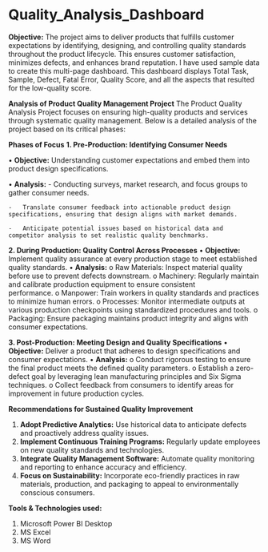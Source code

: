 # Quality_Analysis_Dashboard

**Objective:** 
The project aims to deliver products that fulfills customer expectations by identifying, designing, and controlling quality standards throughout the product lifecycle. This ensures customer satisfaction, minimizes defects, and enhances brand reputation. 
I have used sample data to create this multi-page dashboard. This dashboard displays Total Task, Sample, Defect, Fatal Error, Quality Score, and all the aspects that resulted for the low-quality score. 

**Analysis of Product Quality Management Project**
The Product Quality Analysis Project focuses on ensuring high-quality products and services through systematic quality management. Below is a detailed analysis of the project based on its critical phases:

**Phases of Focus**
**1. Pre-Production: Identifying Consumer Needs**

  •	**Objective:** Understanding customer expectations and embed them into product design 
  specifications.
  
  •	**Analysis:**
    - Conducting surveys, market research, and focus groups to gather consumer needs.
    
    -	Translate consumer feedback into actionable product design specifications, ensuring that design aligns with market demands.
    
    -	Anticipate potential issues based on historical data and competitor analysis to set realistic quality benchmarks.

**2. During Production: Quality Control Across Processes**
  •	**Objective:** Implement quality assurance at every production stage to meet established quality standards.
  •	**Analysis:** 
    o	Raw Materials: Inspect material quality before use to prevent defects downstream.
    o	Machinery: Regularly maintain and calibrate production equipment to ensure consistent     
performance.
    o	Manpower: Train workers in quality standards and practices to minimize human errors.
    o	Processes: Monitor intermediate outputs at various production checkpoints using standardized procedures and tools.
    o	Packaging: Ensure packaging maintains product integrity and aligns with consumer expectations.

**3. Post-Production: Meeting Design and Quality Specifications**
  •	**Objective:** Deliver a product that adheres to design specifications and consumer expectations.
  •	**Analysis:** 
    o	Conduct rigorous testing to ensure the final product meets the defined quality parameters.
    o	Establish a zero-defect goal by leveraging lean manufacturing principles and Six Sigma techniques.
    o	Collect feedback from consumers to identify areas for improvement in future production cycles.

**Recommendations for Sustained Quality Improvement**
1.	**Adopt Predictive Analytics:** Use historical data to anticipate defects and proactively address quality issues.
2.	**Implement Continuous Training Programs:** Regularly update employees on new quality standards and technologies.
3.	**Integrate Quality Management Software:** Automate quality monitoring and reporting to enhance accuracy and efficiency.
4.	**Focus on Sustainability:** Incorporate eco-friendly practices in raw materials, production, and packaging to appeal to environmentally conscious consumers.


**Tools & Technologies used:**
1. Microsoft Power BI Desktop
2. MS Excel
3. MS Word
